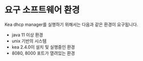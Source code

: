 요구 소프트웨어 환경
=======================

Kea dhcp manager를 실행하기 위해서는 다음과 같은 환경이 요구됩니다.


+ java 11 이상 환경
+ unix 기반의 시스템
+ kea 2.4.0이 설치 및 실행중인 환경
+ 8080, 8000 포트가 열려있는 환경